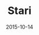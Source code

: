 ---
layout: post
title: "Stari"
date: 2015-10-14
categories: [Pêche]
image: http://www.pokepedia.fr/images/3/34/Stari-RFVF.png
caught: Stari
location: Route 8
level: 25
version: X
---